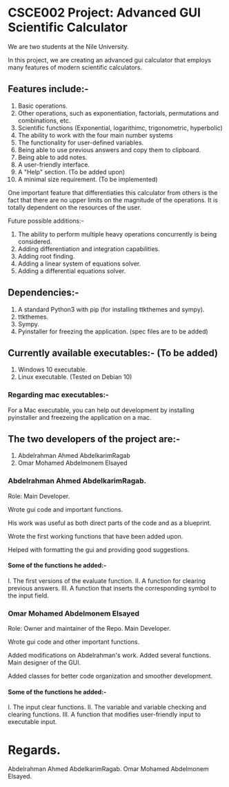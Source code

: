 # CSCE002 Project: Advanced GUI Scientific Calculator

We are two students at the Nile University.

In this project, we are creating an advanced gui calculator that employs many features of modern scientific calculators.

## Features include:-

1.  Basic operations.
2.  Other operations, such as exponentiation, factorials, permutations and combinations, etc.
3.  Scientific functions (Exponential, logarithimc, trigonometric, hyperbolic)
4.  The ability to work with the four main number systems
5.  The functionality for user-defined variables.
6.  Being able to use previous answers and copy them to clipboard.
7.  Being able to add notes.
8.  A user-friendly interface.
9.  A "Help" section. (To be added upon)
10. A minimal size requirement. (To be implemented)

One important feature that differentiaties this calculator from others is the fact that there are no upper limits
on the magnitude of the operations. It is totally dependent on the resources of the user.

Future possible additions:-
1. The ability to perform multiple heavy operations concurrently is being considered.
2. Adding differentiation and integration capabilities.
3. Adding root finding.
4. Adding a linear system of equations solver.
5. Adding a differential equations solver.

## Dependencies:-

1. A standard Python3 with pip (for installing ttkthemes and sympy).
2. ttkthemes.
3. Sympy.
4. Pyinstaller for freezing the application. (spec files are to be added)

## Currently available executables:- (To be added)
    
1. Windows 10 executable.
2. Linux executable. (Tested on Debian 10)

### Regarding mac executables:-
    
For a Mac executable, you can help out development by installing pyinstaller and freezeing the application on a mac.


## The two developers of the project are:-

1. Abdelrahman Ahmed AbdelkarimRagab
2. Omar Mohamed Abdelmonem Elsayed

### Abdelrahman Ahmed AbdelkarimRagab.

Role: Main Developer.

Wrote gui code and important functions. 

His work was useful as both direct parts of the code and as a blueprint.

Wrote the first working functions that have been added upon.

Helped with formatting the gui and providing good suggestions.

#### Some of the functions he added:-
I.   The first versions of the evaluate function.
II.  A function for clearing previous answers.
III. A function that inserts the corresponding symbol to the input field.


### Omar Mohamed Abdelmonem Elsayed

Role: Owner and maintainer of the Repo. Main Developer.

Wrote gui code and other important functions.

Added modifications on Abdelrahman's work. Added several functions. Main designer of the GUI.

Added classes for better code organization and smoother development.

#### Some of the functions he added:-
I.   The input clear functions.
II.  The variable and variable checking and clearing functions.
III. A function that modifies user-friendly input to executable input.

# Regards.

Abdelrahman Ahmed AbdelkarimRagab.
Omar Mohamed Abdelmonem Elsayed.
